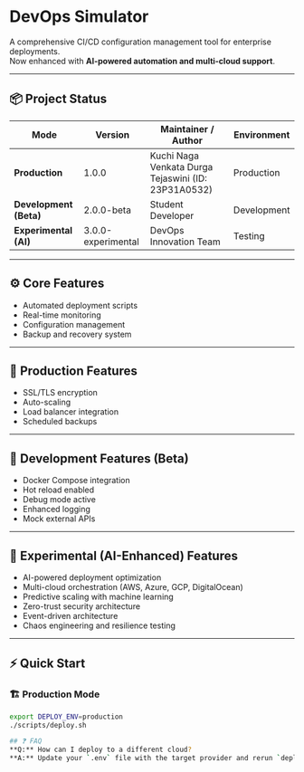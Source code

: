 # DevOps Simulator

A comprehensive CI/CD configuration management tool for enterprise deployments.  
Now enhanced with **AI-powered automation and multi-cloud support**.

---

## 📦 Project Status

| Mode | Version | Maintainer / Author | Environment |
|-------|----------|----------------------|--------------|
| **Production** | 1.0.0 | Kuchi Naga Venkata Durga Tejaswini (ID: 23P31A0532) | Production |
| **Development (Beta)** | 2.0.0-beta | Student Developer | Development |
| **Experimental (AI)** | 3.0.0-experimental | DevOps Innovation Team | Testing |

---

## ⚙️ Core Features

- Automated deployment scripts  
- Real-time monitoring  
- Configuration management  
- Backup and recovery system  

---

## 🚀 Production Features
- SSL/TLS encryption  
- Auto-scaling  
- Load balancer integration  
- Scheduled backups  

---

## 🧩 Development Features (Beta)
- Docker Compose integration  
- Hot reload enabled  
- Debug mode active  
- Enhanced logging  
- Mock external APIs  

---

## 🤖 Experimental (AI-Enhanced) Features
- AI-powered deployment optimization  
- Multi-cloud orchestration (AWS, Azure, GCP, DigitalOcean)  
- Predictive scaling with machine learning  
- Zero-trust security architecture  
- Event-driven architecture  
- Chaos engineering and resilience testing  

---

## ⚡ Quick Start

### 🏗️ Production Mode
```bash
export DEPLOY_ENV=production
./scripts/deploy.sh

## ❓ FAQ
**Q:** How can I deploy to a different cloud?  
**A:** Update your `.env` file with the target provider and rerun `deploy.sh`.
